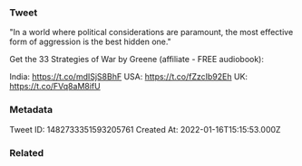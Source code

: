 ### Tweet
"In a world where political considerations are paramount, the most effective form of aggression is the best hidden one."

Get the 33 Strategies of War by Greene (affiliate - FREE audiobook):

India: https://t.co/mdISjS8BhF
USA: https://t.co/fZzcIb92Eh
UK: https://t.co/FVq8aM8ifU

### Metadata
Tweet ID: 1482733351593205761
Created At: 2022-01-16T15:15:53.000Z

### Related

